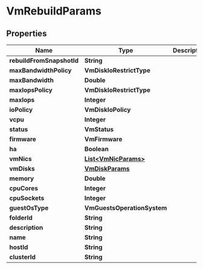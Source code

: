 

# VmRebuildParams


## Properties

Name | Type | Description | Notes
------------ | ------------- | ------------- | -------------
**rebuildFromSnapshotId** | **String** |  | 
**maxBandwidthPolicy** | **VmDiskIoRestrictType** |  |  [optional]
**maxBandwidth** | **Double** |  |  [optional]
**maxIopsPolicy** | **VmDiskIoRestrictType** |  |  [optional]
**maxIops** | **Integer** |  |  [optional]
**ioPolicy** | **VmDiskIoPolicy** |  |  [optional]
**vcpu** | **Integer** |  |  [optional]
**status** | **VmStatus** |  |  [optional]
**firmware** | **VmFirmware** |  |  [optional]
**ha** | **Boolean** |  |  [optional]
**vmNics** | [**List&lt;VmNicParams&gt;**](VmNicParams.md) |  |  [optional]
**vmDisks** | [**VmDiskParams**](VmDiskParams.md) |  |  [optional]
**memory** | **Double** |  |  [optional]
**cpuCores** | **Integer** |  |  [optional]
**cpuSockets** | **Integer** |  |  [optional]
**guestOsType** | **VmGuestsOperationSystem** |  |  [optional]
**folderId** | **String** |  |  [optional]
**description** | **String** |  |  [optional]
**name** | **String** |  | 
**hostId** | **String** |  |  [optional]
**clusterId** | **String** |  |  [optional]



